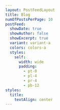 ```yaml
---
layout: PostFeedLayout
title: Blog
numOfPostsPerPage: 10
postFeed:
  showDate: true
  showAuthor: false
  showExcerpt: true
  variant: variant-a
  colors: colors-a
  styles:
    self:
      width: wide
      padding:
        - pt-0
        - pl-4
        - pr-4
        - pb-12
styles:
  title:
    textAlign: center
---
```

